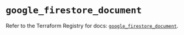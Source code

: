 # `google_firestore_document`

Refer to the Terraform Registry for docs: [`google_firestore_document`](https://registry.terraform.io/providers/hashicorp/google/6.48.0/docs/resources/firestore_document).
